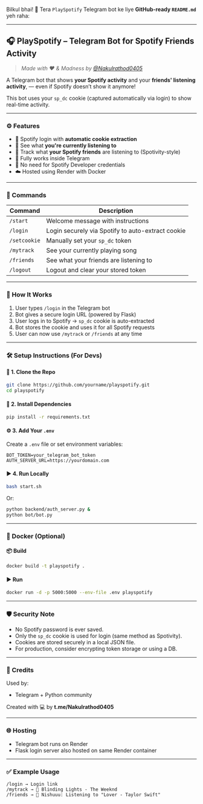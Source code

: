 Bilkul bhai! 💯
Tera `PlaySpotify` Telegram bot ke liye **GitHub-ready `README.md`** yeh raha:

---

## 🎧 PlaySpotify – Telegram Bot for Spotify Friends Activity

> *Made with ❤️ & Madness by [@Nakulrathod0405](https://t.me/Nakulrathod0405)*

A Telegram bot that shows **your Spotify activity** and your **friends' listening activity**, — even if Spotify doesn’t show it anymore!

This bot uses your `sp_dc` cookie (captured automatically via login) to show real-time activity.

---

### ⚙️ Features

* 🔐 Spotify login with **automatic cookie extraction**
* 🎵 See what **you're currently listening to**
* 👥 Track what **your Spotify friends** are listening to (Spotivity-style)
* 📲 Fully works inside Telegram
* 🧠 No need for Spotify Developer credentials
* ☁️ Hosted using Render with Docker

---

### 🚀 Commands

| Command      | Description                                       |
| ------------ | ------------------------------------------------- |
| `/start`     | Welcome message with instructions                 |
| `/login`     | Login securely via Spotify to auto-extract cookie |
| `/setcookie` | Manually set your `sp_dc` token                   |
| `/mytrack`   | See your currently playing song                   |
| `/friends`   | See what your friends are listening to            |
| `/logout`    | Logout and clear your stored token                |

---

### 🧠 How It Works

1. User types `/login` in the Telegram bot
2. Bot gives a secure login URL (powered by Flask)
3. User logs in to Spotify → `sp_dc` cookie is auto-extracted
4. Bot stores the cookie and uses it for all Spotify requests
5. User can now use `/mytrack` or `/friends` at any time

---

### 🛠 Setup Instructions (For Devs)

#### 🔐 1. Clone the Repo

```bash
git clone https://github.com/yourname/playspotify.git
cd playspotify
```

#### 🧪 2. Install Dependencies

```bash
pip install -r requirements.txt
```

#### ⚙️ 3. Add Your `.env`

Create a `.env` file or set environment variables:

```
BOT_TOKEN=your_telegram_bot_token
AUTH_SERVER_URL=https://yourdomain.com
```

#### ▶️ 4. Run Locally

```bash
bash start.sh
```

Or:

```bash
python backend/auth_server.py &
python bot/bot.py
```

---

### 🐳 Docker (Optional)

#### 📦 Build

```bash
docker build -t playspotify .
```

#### ▶️ Run

```bash
docker run -d -p 5000:5000 --env-file .env playspotify
```

---

### 🛡️ Security Note

* No Spotify password is ever saved.
* Only the `sp_dc` cookie is used for login (same method as Spotivity).
* Cookies are stored securely in a local JSON file.
* For production, consider encrypting token storage or using a DB.

---

### 🤝 Credits

Used by:

* Telegram + Python community

Created with 💻 by **t.me/Nakulrathod0405**

---

### 🌐 Hosting

* Telegram bot runs on Render
* Flask login server also hosted on same Render container

---

### ✅ Example Usage

```
/login → Login link
/mytrack → 🎵 Blinding Lights - The Weeknd
/friends → 👥 Nishuuu: Listening to "Lover - Taylor Swift"
